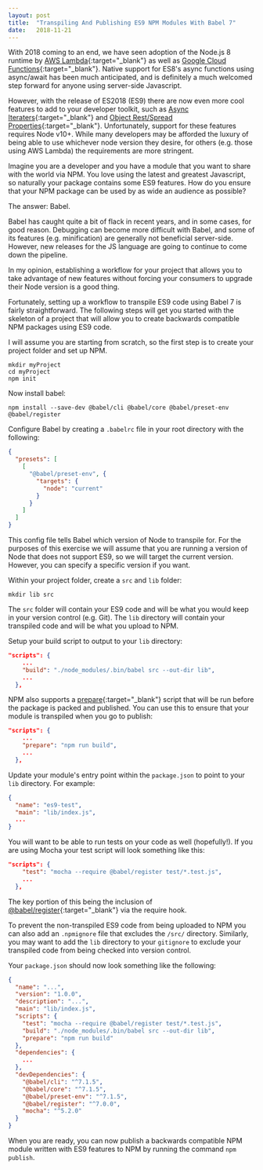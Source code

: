 ```yaml
---
layout: post
title:  "Transpiling And Publishing ES9 NPM Modules With Babel 7"
date:   2018-11-21
---
```


<span class="dropcap">W</span>ith 2018 coming to an end, we have seen adoption of the Node.js 8 runtime by [AWS Lambda][aws-lambda]{:target="_blank"} as well as [Google Cloud Functions][google_cloud_functions]{:target="_blank"}. Native support for ES8's async functions using async/await has been much anticipated, and is definitely a much welcomed step forward for anyone using server-side Javascript.

However, with the release of ES2018 (ES9) there are now even more cool features to add to your developer toolkit, such as [Async Iteraters][async-iterators]{:target="_blank"} and [Object Rest/Spread Properties][rest-elements]{:target="_blank"}. Unfortunately, support for these features requires Node v10+. While many developers may be afforded the luxury of being able to use whichever node version they desire, for others (e.g. those using AWS Lambda) the requirements are more stringent.

Imagine you are a developer and you have a module that you want to share with the world via NPM. You love using the latest and greatest Javascript, so naturally your package contains some ES9 features. How do you ensure that your NPM package can be used by as wide an audience as possible?

The answer: Babel.

Babel has caught quite a bit of flack in recent years, and in some cases, for good reason. Debugging can become more difficult with Babel, and some of its features (e.g. minification) are generally not beneficial server-side. However, new releases for the JS language are going to continue to come down the pipeline. 

In my opinion, establishing a workflow for your project that allows you to take advantage of new features without forcing your consumers to upgrade their Node version is a good thing.

Fortunately, setting up a workflow to transpile ES9 code using Babel 7 is fairly straightforward. The following steps will get you started with the skeleton of a project that will allow you to create backwards compatible NPM packages using ES9 code.

I will assume you are starting from scratch, so the first step is to create your project folder and set up NPM. 
````
mkdir myProject
cd myProject
npm init
````

Now install babel:

````
npm install --save-dev @babel/cli @babel/core @babel/preset-env @babel/register
````

Configure Babel by creating a `.babelrc` file in your root directory with the following:

```json
{
  "presets": [
    [
      "@babel/preset-env", {
        "targets": {
          "node": "current"
        }
      }
    ]
  ]
}
````

This config file tells Babel which version of Node to transpile for. For the purposes of this exercise we will assume that you are running a version of Node that does not support ES9, so we will target the current version. However, you can specify a specific version if you want.

Within your project folder, create a `src` and `lib` folder:

```
mkdir lib src
````

The `src` folder will contain your ES9 code and will be what you would keep in your version control (e.g. Git). The `lib` directory will contain your transpiled code and will be what you upload to NPM.

Setup your build script to output to your `lib` directory:
```json
"scripts": {
    ...
    "build": "./node_modules/.bin/babel src --out-dir lib",
    ...
  },
````

NPM also supports a [prepare][npm-prepare]{:target="_blank"} script that will be run before the package is packed and published. You can use this to ensure that your module is transpiled when you go to publish:

```json
"scripts": {
    ...
    "prepare": "npm run build",
    ...
  },
````

Update your module's entry point within the `package.json` to point to your `lib` directory. For example:

```json
{
  "name": "es9-test",
  "main": "lib/index.js",
  ...
}
````

You will want to be able to run tests on your code as well (hopefully!). If you are using Mocha your test script will look something like this:

```json
"scripts": {
    "test": "mocha --require @babel/register test/*.test.js",
    ...
  },
````

The key portion of this being the inclusion of [@babel/register][babel-register]{:target="_blank"} via the require hook.

To prevent the non-transpiled ES9 code from being uploaded to NPM you can also add an `.npmignore` file that excludes the `/src/` directory. Similarly, you may want to add the `lib` directory to your `gitignore` to exclude your transpiled code from being checked into version control.

Your `package.json` should now look something like the following:


```json
{
  "name": "...",
  "version": "1.0.0",
  "description": "...",
  "main": "lib/index.js",
  "scripts": {
    "test": "mocha --require @babel/register test/*.test.js",
    "build": "./node_modules/.bin/babel src --out-dir lib",
    "prepare": "npm run build"
  },
  "dependencies": {
    ...
  },
  "devDependencies": {
    "@babel/cli": "^7.1.5",
    "@babel/core": "^7.1.5",
    "@babel/preset-env": "^7.1.5",
    "@babel/register": "^7.0.0",
    "mocha": "^5.2.0"
  }
}
````

When you are ready, you can now publish a backwards compatible NPM module written with ES9 features to NPM by running the command `npm publish`.


[jekyll-gh]: https://github.com/mojombo/jekyll
[jekyll]:    http://jekyllrb.com
[google_cloud_functions]: https://cloud.google.com/functions/docs/concepts/nodejs-8-runtime
[aws-lambda]: https://aws.amazon.com/blogs/compute/node-js-8-10-runtime-now-available-in-aws-lambda/
[async-iterators]: https://github.com/tc39/proposal-async-iteration
[rest-elements]: https://github.com/tc39/proposal-object-rest-spread
[babel-register]: https://babeljs.io/docs/en/babel-register
[npm-prepare]: https://docs.npmjs.com/misc/scripts
